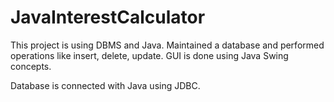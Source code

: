 # JavaInterestCalculator

This project is using DBMS and Java. Maintained a database and performed operations like insert, delete, update. GUI is done using Java Swing concepts.

Database is connected with Java using JDBC.

